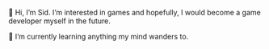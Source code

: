 👋 Hi, I’m Sid. I’m interested in games and hopefully, I would become a game developer myself in the future.

🌱 I’m currently learning anything my mind wanders to.

<!---
Sidorikku/Sidorikku is a ✨ special ✨ repository because its `README.md` (this file) appears on your GitHub profile.
You can click the Preview link to take a look at your changes.
--->
